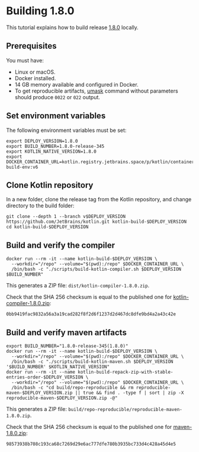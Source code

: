 # Building 1.8.0

This tutorial explains how to build release [1.8.0](https://github.com/JetBrains/kotlin/releases/tag/v1.8.0) locally.

## Prerequisites

You must have:
* Linux or macOS.
* Docker installed.
* 14 GB memory available and configured in Docker.
* To get reproducible artifacts, [umask](https://en.wikipedia.org/wiki/Umask) command without parameters should 
produce `0022` or `022` output.

## Set environment variables

The following environment variables must be set:

```shell
export DEPLOY_VERSION=1.8.0
export BUILD_NUMBER=1.8.0-release-345
export KOTLIN_NATIVE_VERSION=1.8.0
export DOCKER_CONTAINER_URL=kotlin.registry.jetbrains.space/p/kotlin/containers/kotlin-build-env:v6
```

## Clone Kotlin repository

In a new folder, clone the release tag from the Kotlin repository, and change directory to the build folder:

```shell
git clone --depth 1 --branch v$DEPLOY_VERSION https://github.com/JetBrains/kotlin.git kotlin-build-$DEPLOY_VERSION
cd kotlin-build-$DEPLOY_VERSION
```

## Build and verify the compiler

```shell
docker run --rm -it --name kotlin-build-$DEPLOY_VERSION \
  --workdir="/repo" --volume="$(pwd):/repo" $DOCKER_CONTAINER_URL \
  /bin/bash -c "./scripts/build-kotlin-compiler.sh $DEPLOY_VERSION $BUILD_NUMBER"
```

This generates a ZIP file: `dist/kotlin-compiler-1.8.0.zip`.

Check that the SHA 256 checksum is equal to the published one for [kotlin-compiler-1.8.0.zip](https://github.com/JetBrains/kotlin/releases/download/v1.8.0/kotlin-compiler-1.8.0.zip):

`0bb9419fac9832a56a3a19cad282f8f2d6f1237d2d467dc8dfe9bd4a2a43c42e`

## Build and verify maven artifacts

```shell
export BUILD_NUMBER="1.8.0-release-345(1.8.0)"
docker run --rm -it --name kotlin-build-$DEPLOY_VERSION \
  --workdir="/repo" --volume="$(pwd):/repo" $DOCKER_CONTAINER_URL \
  /bin/bash -c "./scripts/build-kotlin-maven.sh $DEPLOY_VERSION '$BUILD_NUMBER' $KOTLIN_NATIVE_VERSION"
docker run --rm -it --name kotlin-build-repack-zip-with-stable-entries-order-$DEPLOY_VERSION \
  --workdir="/repo" --volume="$(pwd):/repo" $DOCKER_CONTAINER_URL \
  /bin/bash -c "cd build/repo-reproducible && rm reproducible-maven-$DEPLOY_VERSION.zip || true && find . -type f | sort | zip -X reproducible-maven-$DEPLOY_VERSION.zip -@"
```

This generates a ZIP file: `build/repo-reproducible/reproducible-maven-1.8.0.zip`.

Check that the SHA 256 checksum is equal to the published one for [maven-1.8.0.zip](https://github.com/JetBrains/kotlin/releases/download/v1.8.0/maven-1.8.0.zip):

`98573938b708c193ca68c7269d29e6ac777dfe780b3935bc733d4c428a45d4e5`